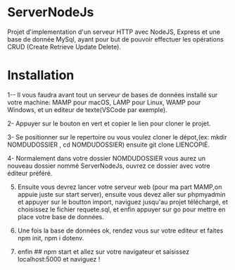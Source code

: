 # ServerNodeJs
Projet d'implementation d'un serveur HTTP avec NodeJS, Express et une base de donnée MySql, ayant pour but de pouvoir effectuer les opérations CRUD (Create Retrieve Update Delete).

# Installation
1-- Il vous faudra avant tout un serveur de bases de données installé sur votre machine: MAMP pour macOS, LAMP pour Linux, WAMP pour Windows, et un editeur de texte(VSCode par exemple).

2- Appuyer sur le bouton en vert et copier le lien pour cloner le projet.

3- Se positionner sur le repertoire ou vous voulez cloner le dépot,(ex: mkdir NOMDUDOSSIER , cd NOMDUDOSSIER) ensuite git clone LIENCOPIÉ.

4- Normalement dans votre dossier NOMDUDOSSIER vous aurez un nouveau dossier nommé ServerNodeJs, ouvrez ce dossier avec votre éditeur préféré.

5) Ensuite vous devrez lancer votre serveur web (pour ma part MAMP,on appuie juste sur start server), ensuite vous devez aller sur phpmyadmin et appuyer sur le boutton import, naviguez jusqu'au projet téléchargé, et choisissez le fichier requete.sql, et enfin appuyer sur go pour mettre en place votre base de données.

6) Une fois la base de données ok, rendez vous sur votre editeur et faites npm init, npm i dotenv.

7) enfin ## npm start et allez sur  votre navigateur et saisissez localhost:5000 et naviguez !
